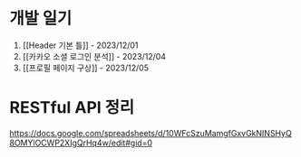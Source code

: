 # 개발 일기
1. [[Header 기본 틀]] - 2023/12/01
2. [[카카오 소셜 로그인 분석]] - 2023/12/04
3. [[프로필 페이지 구상]] - 2023/12/05

# RESTful API 정리

https://docs.google.com/spreadsheets/d/10WFcSzuMamgfGxvGkNINSHyQ8OMYlOCWP2XIgQrHq4w/edit#gid=0